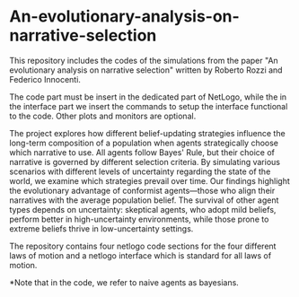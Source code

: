 # An-evolutionary-analysis-on-narrative-selection
This repository includes the codes of the simulations from the paper "An evolutionary analysis on narrative selection" written by Roberto Rozzi and Federico Innocenti.

The code part must be insert in the dedicated part of NetLogo, while the in the interface part we insert the commands to setup the interface functional to the code. Other plots and monitors are optional.

The project explores how different belief-updating strategies influence the long-term composition of a population when agents strategically choose which narrative to use. All agents follow Bayes' Rule, but their choice of narrative is governed by different selection criteria. By simulating various scenarios with different levels of uncertainty regarding the state of the world, we examine which strategies prevail over time. Our findings highlight the evolutionary advantage of conformist agents—those who align their narratives with the average population belief. The survival of other agent types depends on uncertainty: skeptical agents, who adopt mild beliefs, perform better in high-uncertainty environments, while those prone to extreme beliefs thrive in low-uncertainty settings.

The repository contains four netlogo code sections for the four different laws of motion and a netlogo interface which is standard for all laws of motion.

*Note that in the code, we refer to naive agents as bayesians.
